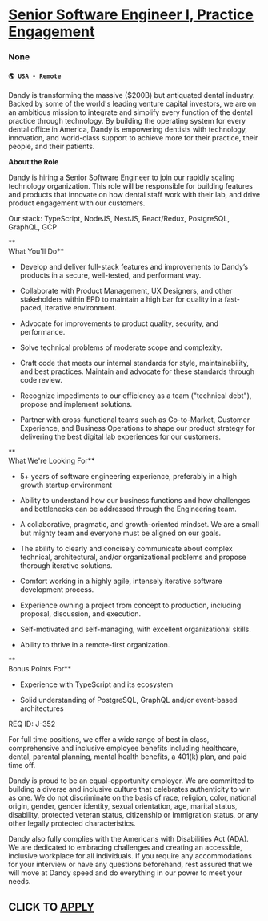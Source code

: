 # [Senior Software Engineer I, Practice Engagement](https://www.remotewlb.com/apply/senior-software-engineer-i-practice-engagement)  
### None  
#### `🌎 USA - Remote`  

Dandy is transforming the massive ($200B) but antiquated dental industry. Backed by some of the world's leading venture capital investors, we are on an ambitious mission to integrate and simplify every function of the dental practice through technology. By building the operating system for every dental office in America, Dandy is empowering dentists with technology, innovation, and world-class support to achieve more for their practice, their people, and their patients.

 **About the Role**

Dandy is hiring a Senior Software Engineer to join our rapidly scaling technology organization. This role will be responsible for building features and products that innovate on how dental staff work with their lab, and drive product engagement with our customers.

Our stack: TypeScript, NodeJS, NestJS, React/Redux, PostgreSQL, GraphQL, GCP

 **  
What You'll Do**

  * Develop and deliver full-stack features and improvements to Dandy’s products in a secure, well-tested, and performant way.

  * Collaborate with Product Management, UX Designers, and other stakeholders within EPD to maintain a high bar for quality in a fast-paced, iterative environment.

  * Advocate for improvements to product quality, security, and performance.

  * Solve technical problems of moderate scope and complexity.

  * Craft code that meets our internal standards for style, maintainability, and best practices. Maintain and advocate for these standards through code review.

  * Recognize impediments to our efficiency as a team ("technical debt"), propose and implement solutions.

  * Partner with cross-functional teams such as Go-to-Market, Customer Experience, and Business Operations to shape our product strategy for delivering the best digital lab experiences for our customers. 

**  
What We're Looking For**

  * 5+ years of software engineering experience, preferably in a high growth startup environment

  * Ability to understand how our business functions and how challenges and bottlenecks can be addressed through the Engineering team.

  * A collaborative, pragmatic, and growth-oriented mindset. We are a small but mighty team and everyone must be aligned on our goals.

  * The ability to clearly and concisely communicate about complex technical, architectural, and/or organizational problems and propose thorough iterative solutions.

  * Comfort working in a highly agile, intensely iterative software development process.

  * Experience owning a project from concept to production, including proposal, discussion, and execution.

  * Self-motivated and self-managing, with excellent organizational skills.

  * Ability to thrive in a remote-first organization.

 **  
Bonus Points For**

  * Experience with TypeScript and its ecosystem

  * Solid understanding of PostgreSQL, GraphQL and/or event-based architectures

REQ ID: J-352

For full time positions, we offer a wide range of best in class, comprehensive and inclusive employee benefits including healthcare, dental, parental planning, mental health benefits, a 401(k) plan, and paid time off.

Dandy is proud to be an equal-opportunity employer. We are committed to building a diverse and inclusive culture that celebrates authenticity to win as one. We do not discriminate on the basis of race, religion, color, national origin, gender, gender identity, sexual orientation, age, marital status, disability, protected veteran status, citizenship or immigration status, or any other legally protected characteristics.

Dandy also fully complies with the Americans with Disabilities Act (ADA). We are dedicated to embracing challenges and creating an accessible, inclusive workplace for all individuals. If you require any accommodations for your interview or have any questions beforehand, rest assured that we will move at Dandy speed and do everything in our power to meet your needs.

  
## CLICK TO [APPLY](https://www.remotewlb.com/apply/senior-software-engineer-i-practice-engagement)


